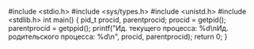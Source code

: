 #include <stdio.h>
#include <sys/types.h>
#include <unistd.h>
#include <stdlib.h>
int main() {
	pid_t procid, parentprocid;
	procid = getpid();
	parentprocid = getppid();
	printf("Ид. текущего процесса: %d\nИд. родительского процесса: %d\n", procid, parentprocid);
	return 0;
}	
